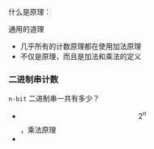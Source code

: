 什么是原理：

通用的道理

- 几乎所有的计数原理都在使用加法原理
- 不仅是原理，而且是加法和乘法的定义



### 二进制串计数

`n-bit` 二进制串一共有多少？

- $$2^n$$，乘法原理
- 

